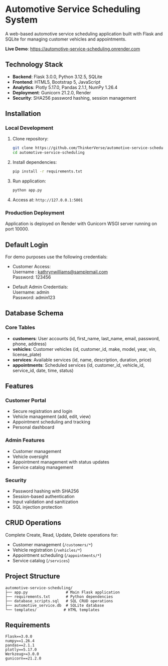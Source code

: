 # Automotive Service Scheduling System

A web-based automotive service scheduling application built with Flask and SQLite for managing customer vehicles and appointments.

**Live Demo**: https://automotive-service-scheduling.onrender.com

## Technology Stack

- **Backend**: Flask 3.0.0, Python 3.12.5, SQLite
- **Frontend**: HTML5, Bootstrap 5, JavaScript
- **Analytics**: Plotly 5.17.0, Pandas 2.1.1, NumPy 1.26.4
- **Deployment**: Gunicorn 21.2.0, Render
- **Security**: SHA256 password hashing, session management

## Installation

### Local Development
1. Clone repository:
   ```bash
   git clone https://github.com/ThinkerVerse/automotive-service-scheduling
   cd automotive-service-scheduling
   ```

2. Install dependencies:
   ```bash
   pip install -r requirements.txt
   ```

3. Run application:
   ```bash
   python app.py
   ```

4. Access at: `http://127.0.0.1:5001`

### Production Deployment
Application is deployed on Render with Gunicorn WSGI server running on port 10000.

## Default Login
For demo purposes use the following credentials:

- Customer Access:  
Username : kathrynwilliams@samplemail.com  
Password: 123456

- Default Admin Credentials:  
Username: admin  
Password: admin123

## Database Schema

### Core Tables
- **customers**: User accounts (id, first_name, last_name, email, password, phone, address)
- **vehicles**: Customer vehicles (id, customer_id, make, model, year, vin, license_plate)
- **services**: Available services (id, name, description, duration, price)
- **appointments**: Scheduled services (id, customer_id, vehicle_id, service_id, date, time, status)

## Features

### Customer Portal
- Secure registration and login
- Vehicle management (add, edit, view)
- Appointment scheduling and tracking
- Personal dashboard

### Admin Features
- Customer management
- Vehicle oversight
- Appointment management with status updates
- Service catalog management

### Security
- Password hashing with SHA256
- Session-based authentication
- Input validation and sanitization
- SQL injection protection

## CRUD Operations

Complete Create, Read, Update, Delete operations for:
- Customer management (`/customers/*`)
- Vehicle registration (`/vehicles/*`)
- Appointment scheduling (`/appointments/*`)
- Service catalog (`/services`)

## Project Structure

```
automotive-service-scheduling/
├── app.py                 # Main Flask application
├── requirements.txt       # Python dependencies
├── database_scripts.sql   # SQL CRUD operations
├── automotive_service.db  # SQLite database
└── templates/            # HTML templates
```

## Requirements

```
Flask==3.0.0
numpy==1.26.4
pandas==2.1.1
plotly==5.17.0
Werkzeug>=3.0.0
gunicorn==21.2.0
```
